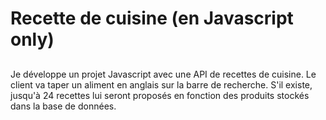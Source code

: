 # Recette de cuisine (en Javascript only)

##
Je développe un projet Javascript avec une API de recettes de cuisine. Le client va taper un aliment en anglais sur la barre de recherche. S'il existe, jusqu'à 24 recettes lui seront proposés en fonction des produits stockés dans la base de données.
